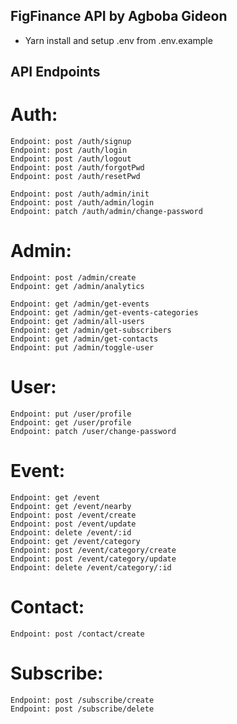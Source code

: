 ## FigFinance API by Agboba Gideon

- Yarn install and setup .env from .env.example

## API Endpoints

#

#

# Auth:

    Endpoint: post /auth/signup
    Endpoint: post /auth/login
    Endpoint: post /auth/logout
    Endpoint: post /auth/forgotPwd
    Endpoint: post /auth/resetPwd

    Endpoint: post /auth/admin/init
    Endpoint: post /auth/admin/login
    Endpoint: patch /auth/admin/change-password

# Admin:

    Endpoint: post /admin/create
    Endpoint: get /admin/analytics

    Endpoint: get /admin/get-events
    Endpoint: get /admin/get-events-categories
    Endpoint: get /admin/all-users
    Endpoint: get /admin/get-subscribers
    Endpoint: get /admin/get-contacts
    Endpoint: put /admin/toggle-user

# User:

    Endpoint: put /user/profile
    Endpoint: get /user/profile
    Endpoint: patch /user/change-password

# Event:

    Endpoint: get /event
    Endpoint: get /event/nearby
    Endpoint: post /event/create
    Endpoint: post /event/update
    Endpoint: delete /event/:id
    Endpoint: get /event/category
    Endpoint: post /event/category/create
    Endpoint: post /event/category/update
    Endpoint: delete /event/category/:id

# Contact:

    Endpoint: post /contact/create

# Subscribe:

    Endpoint: post /subscribe/create
    Endpoint: post /subscribe/delete
